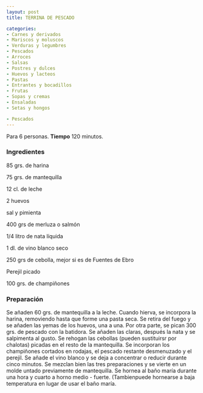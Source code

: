 ```yaml
---
layout: post
title: TERRINA DE PESCADO

categories:
- Carnes y derivados
- Mariscos y moluscos
- Verduras y legumbres
- Pescados
- Arroces
- Salsas
- Postres y dulces
- Huevos y lacteos
- Pastas
- Entrantes y bocadillos
- Frutas
- Sopas y cremas
- Ensaladas
- Setas y hongos

- Pescados
---
```

Para 6 personas.
<b>Tiempo</b> 120 minutos.

<h3>Ingredientes</h3>
85 grs. de harina

75 grs. de mantequilla

12 cl. de leche

2 huevos

sal y pimienta

400 grs de merluza o salmón

1/4 litro de nata líquida

1 dl. de vino blanco seco

250 grs de cebolla, mejor si es de Fuentes de Ebro

Perejil picado

100 grs. de champiñones

<h3>Preparación</h3>
Se añaden 60 grs. de mantequilla a la leche. Cuando hierva, se incorpora la harina, removiendo hasta que forme una pasta seca. Se retira del fuego y se añaden las yemas de los huevos, una a una. Por otra parte, se pican 300 grs. de pescado con la batidora. Se añaden las claras, después la nata y se salpimenta al gusto. Se rehogan las cebollas (pueden sustituirsr por chalotas) picadas en el resto de la mantequilla. Se incorporan los champiñones cortados en rodajas, el pescado restante desmenuzado y el perejil. Se añade el vino blanco y se deja a concentrar o reducir durante cinco minutos. Se mezclan bien las tres preparaciones y se vierte en un molde untado previamente de mantequilla. Se hornea al baño maría durante una hora y cuarto a horno medio - fuerte. (Tambienpuede hornearse a baja temperatura en lugar de usar el baño maría.

